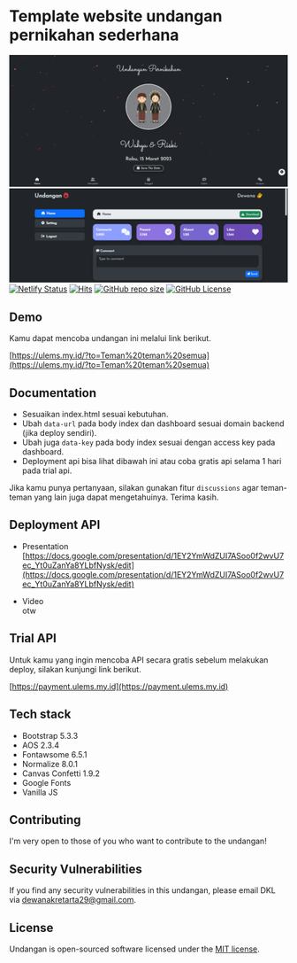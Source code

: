 # Template website undangan pernikahan sederhana

![Thumbnail](/assets/images/banner.png)
![Thumbnail2](/assets/images/banner2.png)
[![Netlify Status](https://api.netlify.com/api/v1/badges/cef32dbf-f26f-4865-84a9-b85a439c9994/deploy-status)](https://app.netlify.com/sites/ulems/deploys)
[![Hits](https://dikit.my.id/0b3y8q)](https://cie.my.id)
[![GitHub repo size](https://img.shields.io/github/repo-size/dewanakl/undangan?color=brightgreen)](https://shields.io)
[![GitHub License](https://img.shields.io/github/license/dewanakl/undangan?color=brightgreen)](https://shields.io)

## Demo
Kamu dapat mencoba undangan ini melalui link berikut.

[https://ulems.my.id/?to=Teman%20teman%20semua](https://ulems.my.id/?to=Teman%20teman%20semua)

## Documentation

- Sesuaikan index.html sesuai kebutuhan.
- Ubah `data-url` pada body index dan dashboard sesuai domain backend (jika deploy sendiri).
- Ubah juga `data-key` pada body index sesuai dengan access key pada dashboard.
- Deployment api bisa lihat dibawah ini atau coba gratis api selama 1 hari pada trial api.

Jika kamu punya pertanyaan, silakan gunakan fitur `discussions` agar teman-teman yang lain juga dapat mengetahuinya. Terima kasih. 

## Deployment API

- Presentation
    [https://docs.google.com/presentation/d/1EY2YmWdZUI7ASoo0f2wvU7ec_Yt0uZanYa8YLbfNysk/edit](https://docs.google.com/presentation/d/1EY2YmWdZUI7ASoo0f2wvU7ec_Yt0uZanYa8YLbfNysk/edit)

- Video\
    otw

## Trial API
Untuk kamu yang ingin mencoba API secara gratis sebelum melakukan deploy, silakan kunjungi link berikut.

[https://payment.ulems.my.id](https://payment.ulems.my.id)


## Tech stack

- Bootstrap 5.3.3
- AOS 2.3.4
- Fontawsome 6.5.1
- Normalize 8.0.1
- Canvas Confetti 1.9.2
- Google Fonts
- Vanilla JS

## Contributing

I'm very open to those of you who want to contribute to the undangan!

## Security Vulnerabilities

If you find any security vulnerabilities in this undangan, please email DKL via [dewanakretarta29@gmail.com](mailto:dewanakretarta29@gmail.com).

## License

Undangan is open-sourced software licensed under the [MIT license](https://opensource.org/licenses/MIT).
